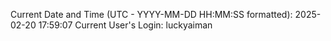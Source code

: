 Current Date and Time (UTC - YYYY-MM-DD HH:MM:SS formatted): 2025-02-20 17:59:07
Current User's Login: luckyaiman
